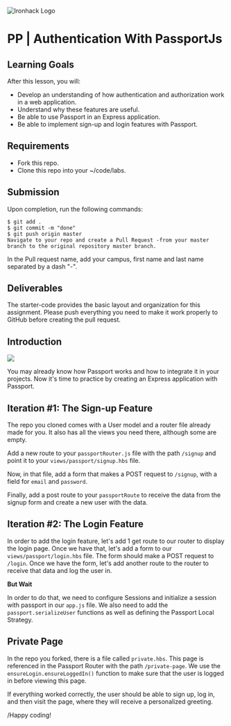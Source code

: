 ![Ironhack Logo](https://i.imgur.com/1QgrNNw.png)

# PP | Authentication With PassportJs

## Learning Goals

After this lesson, you will:

- Develop an understanding of how authentication and authorization work in a web application.
- Understand why these features are useful.
- Be able to use Passport in an Express application.
- Be able to implement sign-up and login features with Passport.

## Requirements

- Fork this repo.
- Clone this repo into your ~/code/labs.

## Submission

Upon completion, run the following commands:

```
$ git add .
$ git commit -m "done"
$ git push origin master
Navigate to your repo and create a Pull Request -from your master branch to the original repository master branch.
```

In the Pull request name, add your campus, first name and last name separated by a dash "-".

## Deliverables

The starter-code provides the basic layout and organization for this assignment. Please push everything you need to make it work properly to GitHub before creating the pull request.

## Introduction

![](https://s3-eu-west-1.amazonaws.com/ih-materials/uploads/upload_676b436fcf47e71b1f85cbd8d318a080.png)

You may already know how Passport works and how to integrate it in your projects. Now it's time to practice by creating an Express application with Passport.

## Iteration #1: The Sign-up Feature

The repo you cloned comes with a User model and a router file already made for you. It also has all the views you need there, although some are empty.

Add a new route to your `passportRouter.js` file with the path `/signup` and point it to your `views/passport/signup.hbs` file.

Now, in that file, add a form that makes a POST request to `/signup`, with a field for `email` and `password`.

Finally, add a post route to your `passportRoute` to receive the data from the signup form and create a new user with the data.

## Iteration #2: The Login Feature

In order to add the login feature, let's add 1 get route to our router to display the login page. Once we have that, let's add a form to our `views/passport/login.hbs` file. The form should make a POST request to `/login`. Once we have the form, let's add another route to the router to receive that data and log the user in.

**But Wait**

In order to do that, we need to configure Sessions and initialize a session with passport in our `app.js` file. We also need to add the `passport.serializeUser` functions as well as defining the Passport Local Strategy.

## Private Page

In the repo you forked, there is a file called `private.hbs`. This page is referenced in the Passport Router with the path `/private-page`. We use the `ensureLogin.ensureLoggedIn()` function to make sure that the user is logged in before viewing this page.

If everything worked correctly, the user should be able to sign up, log in, and then visit the page, where they will receive a personalized greeting.

/Happy coding!
